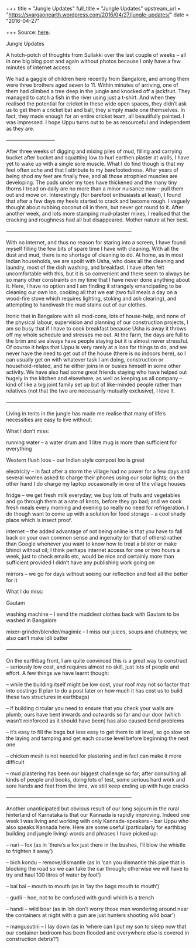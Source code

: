 +++
title = "Jungle Updates"
full_title = "Jungle Updates"
upstream_url = "https://svargaonearth.wordpress.com/2016/04/27/jungle-updates/"
date = "2016-04-27"

+++
Source: [here](https://svargaonearth.wordpress.com/2016/04/27/jungle-updates/).

Jungle Updates

A hotch-potch of thoughts from Sullakki over the last couple of weeks – all in one big blog post and again without photos because I only have a few minutes of internet access:

We had a gaggle of children here recently from Bangalore, and among them were three brothers aged seven to 11. Within minutes of arriving, one of them had climbed a tree deep in the jungle and knocked off a jackfruit. They managed to catch a fish in the river using just a t-shirt. And when they realised the potential for cricket in these wide open spaces, they didn’t ask us to get them a cricket bat and ball, they simply made one themselves. In fact, they made enough for an entire cricket team, all beautifully painted. I was impressed. I hope Uppu turns out to be as resourceful and independent as they are.

—————————–

After three weeks of digging and mixing piles of mud, filling and carrying bucket after bucket and squatting low to hurl earthen plaster at walls, I have yet to wake up with a single sore muscle. What I do find though is that my feet often ache and that I attribute to my barefootedness. After years of being shod my feet are finally free, and all those atrophied muscles are developing. The pads under my toes have thickened and the many tiny thorns I tread on daily are no more than a minor nuisance now – pull them out and move on. Interestingly (for barefoot enthusiasts at least), I found that after a few days my heels started to crack and become rough. I vaguely thought about rubbing coconut oil in them, but never got round to it. After another week, and lots more stamping mud-plaster mixes, I realised that the cracking and roughness had all but disappeared. Mother nature at her best.

————————————————————————–

With no internet, and thus no reason for staring into a screen, I have found myself filling the few bits of spare time I have with cleaning. With all the dust and mud, there is no shortage of cleaning to do. At home, as in most Indian households, we are spoilt with Usha, who does all the cleaning and laundry, most of the dish washing, and breakfast. I have often felt uncomfortable with this, but it is so convenient and there seem to always be so many other constraints on my time that I have never done anything about it. Here, I have no option and I am finding it strangely emancipating to be cleaning our own loo, cooking all that we eat (two full meals a day on a wood-fire stove which requires lighting, stoking and ash clearing), and attempting to handwash the mud stains out of our clothes.

Ironic that in Bangalore with all mod-cons, lots of house-help, and none of the physical labour, supervision and planning of our construction projects, I am so busy that if I have to cook breakfast because Usha is away it throws off my whole schedule and stresses me out. At the farm, the days are full to the brim and we always have people staying but it is almost never stressful. Of course it helps that Uppu is very rarely at a loss for things to do, and we never have the need to get out of the house (there is no indoors here), so I can usually get on with whatever task I am doing, construction or household-related, and he either joins in or busies himself in some other activity. We have also had some great friends staying who have helped out hugely in the kitchen and elsewhere, as well as keeping us all company – kind of like a big joint family set up but of like-minded people rather than relatives (not that the two are necessarily mutually exclusive), I love it.

————————————————————————-

Living in tents in the jungle has made me realise that many of life’s necessities are easy to live without:

What I don’t miss:

running water – a water drum and 1 litre mug is more than sufficient for everything

Western flush loos – our Indian style compost loo is great

electricity – in fact after a storm the village had no power for a few days and several women asked to charge their phones using our solar lights; on the other hand I do charge my laptop occasionally in one of the village houses

fridge – we get fresh milk everyday; we buy lots of fruits and vegetables and go through them at a rate of knots, before they go bad; and we cook fresh meals every morning and evening so really no need for refrigeration. I do though want to come up with a solution for food storage – a cool shady place which is insect proof.

internet – the added advantage of not being online is that you have to fall back on your own common sense and ingenuity (or that of others) rather than Google whenever you want to know how to treat a blister or make bhindi without oil; I think perhaps internet access for one or two hours a week, just to check emails etc, would be nice and certainly more than sufficient provided I didn’t have any publishing work going on

mirrors – we go for days without seeing our reflection and feel all the better for it

What I do miss:

Gautam

washing machine – I send the muddiest clothes back with Gautam to be washed in Bangalore

mixer-grinder/blender/magimix – I miss our juices, soups and chutneys; we also can’t make idli batter

————————————————————————–

On the earthbag front, I am quite convinced this is a great way to construct – seriously low cost, and requires almost no skill, just lots of people and effort. A few things we have learnt though:

– while the building itself might be low cost, your roof may not so factor that into costings (I plan to do a post later on how much it has cost us to build these two structures in earthbags)

– if building circular you need to ensure that you check your walls are plumb; ours have bent inwards and outwards so far and our door (which wasn’t reinforced as it should have been) has also caused bend problems

– it’s easy to fill the bags but less easy to get them to sit level, so go slow on the laying and tamping and get each course level before beginning the next one

– chicken mesh is not needed for plastering and in fact can make it more difficult

– mud plastering has been our biggest challenge so far; after consulting all kinds of people and books, doing lots of test, some serious hard work and sore hands and feet from the lime, we still keep ending up with huge cracks

————————————————————————–

Another unanticipated but obvious result of our long sojourn in the rural hinterland of Karnataka is that our Kannada is rapidly improving. Indeed one week I was living and working with only Kannada-speakers – bar Uppu who also speaks Kannada here. Here are some useful (particularly for earthbag building and jungle living) words and phrases I have picked up:

– nari – fox (as in ‘there’s a fox just there in the bushes, I’ll blow the whistle to frighten it away’)

– bich kondu – remove/dismantle (as in ‘can you dismantle this pipe that is blocking the road so we can take the car through; otherwise we will have to try and haul 100 litres of water by foot’)

– bai bai – mouth to mouth (as in ‘lay the bags mouth to mouth’)

– gudli – hoe, not to be confused with gundi which is a trench

– handi – wild boar (as in ‘oh don’t worry those men wondering around near the containers at night with a gun are just hunters shooting wild boar’)

– mangusutini – I lay down (as in ‘where can I put my son to sleep now that our container bedroom has been flooded and everywhere else is covered in construction debris?’)
